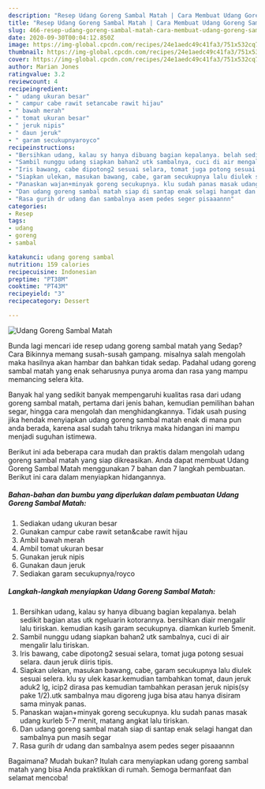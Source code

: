 ```yaml
---
description: "Resep Udang Goreng Sambal Matah | Cara Membuat Udang Goreng Sambal Matah Yang Enak Dan Lezat"
title: "Resep Udang Goreng Sambal Matah | Cara Membuat Udang Goreng Sambal Matah Yang Enak Dan Lezat"
slug: 466-resep-udang-goreng-sambal-matah-cara-membuat-udang-goreng-sambal-matah-yang-enak-dan-lezat
date: 2020-09-30T00:04:12.850Z
image: https://img-global.cpcdn.com/recipes/24e1aedc49c41fa3/751x532cq70/udang-goreng-sambal-matah-foto-resep-utama.jpg
thumbnail: https://img-global.cpcdn.com/recipes/24e1aedc49c41fa3/751x532cq70/udang-goreng-sambal-matah-foto-resep-utama.jpg
cover: https://img-global.cpcdn.com/recipes/24e1aedc49c41fa3/751x532cq70/udang-goreng-sambal-matah-foto-resep-utama.jpg
author: Marian Jones
ratingvalue: 3.2
reviewcount: 4
recipeingredient:
- " udang ukuran besar"
- " campur cabe rawit setancabe rawit hijau"
- " bawah merah"
- " tomat ukuran besar"
- " jeruk nipis"
- " daun jeruk"
- " garam secukupnyaroyco"
recipeinstructions:
- "Bersihkan udang, kalau sy hanya dibuang bagian kepalanya. belah sedikit bagian atas utk ngeluarin kotorannya. bersihkan diair mengalir lalu tiriskan. kemudian kasih garam secukupnya. diamkan kurleb 5menit."
- "Sambil nunggu udang siapkan bahan2 utk sambalnya, cuci di air mengalir lalu tiriskan."
- "Iris bawang, cabe dipotong2 sesuai selara, tomat juga potong sesuai selara. daun jeruk diiris tipis."
- "Siapkan ulekan, masukan bawang, cabe, garam secukupnya lalu diulek sesuai selera. klu sy ulek kasar.kemudian tambahkan tomat, daun jeruk aduk2 lg, icip2 dirasa pas kemudian tambahkan perasan jeruk nipis(sy pake 1/2).utk sambalnya mau digoreng juga bisa atau hanya disiram sama minyak panas."
- "Panaskan wajan+minyak goreng secukupnya. klu sudah panas masak udang kurleb 5-7 menit, matang angkat lalu tiriskan."
- "Dan udang goreng sambal matah siap di santap enak selagi hangat dan sambalnya pun masih segar"
- "Rasa gurih dr udang dan sambalnya asem pedes seger pisaaannn"
categories:
- Resep
tags:
- udang
- goreng
- sambal

katakunci: udang goreng sambal 
nutrition: 159 calories
recipecuisine: Indonesian
preptime: "PT38M"
cooktime: "PT43M"
recipeyield: "3"
recipecategory: Dessert

---
```



![Udang Goreng Sambal Matah](https://img-global.cpcdn.com/recipes/24e1aedc49c41fa3/751x532cq70/udang-goreng-sambal-matah-foto-resep-utama.jpg)

Bunda lagi mencari ide resep udang goreng sambal matah yang Sedap? Cara Bikinnya memang susah-susah gampang. misalnya salah mengolah maka hasilnya akan hambar dan bahkan tidak sedap. Padahal udang goreng sambal matah yang enak seharusnya punya aroma dan rasa yang mampu memancing selera kita.

Banyak hal yang sedikit banyak mempengaruhi kualitas rasa dari udang goreng sambal matah, pertama dari jenis bahan, kemudian pemilihan bahan segar, hingga cara mengolah dan menghidangkannya. Tidak usah pusing jika hendak menyiapkan udang goreng sambal matah enak di mana pun anda berada, karena asal sudah tahu triknya maka hidangan ini mampu menjadi suguhan istimewa.




Berikut ini ada beberapa cara mudah dan praktis dalam mengolah udang goreng sambal matah yang siap dikreasikan. Anda dapat membuat Udang Goreng Sambal Matah menggunakan 7 bahan dan 7 langkah pembuatan. Berikut ini cara dalam menyiapkan hidangannya.

<!--inarticleads1-->

##### Bahan-bahan dan bumbu yang diperlukan dalam pembuatan Udang Goreng Sambal Matah:

1. Sediakan  udang ukuran besar
1. Gunakan  campur cabe rawit setan&amp;cabe rawit hijau
1. Ambil  bawah merah
1. Ambil  tomat ukuran besar
1. Gunakan  jeruk nipis
1. Gunakan  daun jeruk
1. Sediakan  garam secukupnya/royco




<!--inarticleads2-->

##### Langkah-langkah menyiapkan Udang Goreng Sambal Matah:

1. Bersihkan udang, kalau sy hanya dibuang bagian kepalanya. belah sedikit bagian atas utk ngeluarin kotorannya. bersihkan diair mengalir lalu tiriskan. kemudian kasih garam secukupnya. diamkan kurleb 5menit.
1. Sambil nunggu udang siapkan bahan2 utk sambalnya, cuci di air mengalir lalu tiriskan.
1. Iris bawang, cabe dipotong2 sesuai selara, tomat juga potong sesuai selara. daun jeruk diiris tipis.
1. Siapkan ulekan, masukan bawang, cabe, garam secukupnya lalu diulek sesuai selera. klu sy ulek kasar.kemudian tambahkan tomat, daun jeruk aduk2 lg, icip2 dirasa pas kemudian tambahkan perasan jeruk nipis(sy pake 1/2).utk sambalnya mau digoreng juga bisa atau hanya disiram sama minyak panas.
1. Panaskan wajan+minyak goreng secukupnya. klu sudah panas masak udang kurleb 5-7 menit, matang angkat lalu tiriskan.
1. Dan udang goreng sambal matah siap di santap enak selagi hangat dan sambalnya pun masih segar
1. Rasa gurih dr udang dan sambalnya asem pedes seger pisaaannn




Bagaimana? Mudah bukan? Itulah cara menyiapkan udang goreng sambal matah yang bisa Anda praktikkan di rumah. Semoga bermanfaat dan selamat mencoba!

